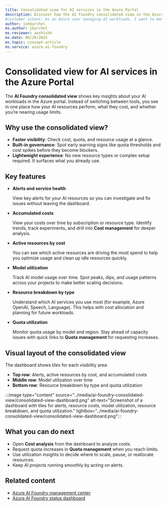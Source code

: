```yaml
---
title: Consolidated view for AI services in the Azure Portal
description: Discover how the AI Foundry consolidated view in the Azure portal simplifies AI workload management with cost, usage, and quota insights in one place.
#customer intent: As an Azure user managing AI workloads, I want to monitor costs and resource usage in a single view so that I can optimize spending and performance.
author: jonburchel
ms.author: jburchel
ms.reviewer: aashishb
ms.date: 09/26/2025
ms.topic: concept-article
ms.service: azure-ai-foundry
---
```


# Consolidated view for AI services in the Azure Portal

The **AI Foundry consolidated view** shows key insights about your AI workloads in the Azure portal. Instead of switching between tools, you see in one place how your AI resources perform, what they cost, and whether you’re nearing usage limits.

## Why use the consolidated view?

- **Faster visibility**: Check cost, quota, and resource usage at a glance.
- **Built-in governance**: Spot early warning signs like quota thresholds and cost spikes before they become blockers.
- **Lightweight experience**: No new resource types or complex setup required. It surfaces what you already use.

## Key features

- **Alerts and service health**

  View key alerts for your AI resources so you can investigate and fix issues without leaving the dashboard.

- **Accumulated costs**

   View your costs over time by subscription or resource type. Identify trends, track experiments, and drill into **Cost management** for deeper analysis.

- **Active resources by cost**

  You can see which active resources are driving the most spend to help you optimize usage and clean up idle resources quickly.

- **Model utilization**

  Track AI model usage over time. Spot peaks, dips, and usage patterns across your projects to make better scaling decisions.

- **Resource breakdown by type**

  Understand which AI services you use most (for example, Azure OpenAI, Speech, Language). This helps with cost allocation and planning for future workloads.

- **Quota utilization**

  Monitor quota usage by model and region. Stay ahead of capacity issues with quick links to **Quota management** for requesting increases.

## Visual layout of the consolidated view

The dashboard shows tiles for each visibility area:

- **Top row**: Alerts, active resources by cost, and accumulated costs
- **Middle row**: Model utilization over time
- **Bottom row**: Resource breakdown by type and quota utilization

:::image type="content" source="../media/ai-foundry-consolidated-view/consolidated-view-dashboard.png" alt-text="Screenshot of a dashboard with tiles for alerts, resource costs, model utilization, resource breakdown, and quota utilization." lightbox="../media/ai-foundry-consolidated-view/consolidated-view-dashboard.png":::

## What you can do next

- Open **Cost analysis** from the dashboard to analyze costs.
- Request quota increases in **Quota management** when you reach limits.
- Use utilization insights to decide where to scale, pause, or reallocate resources.
- Keep AI projects running smoothly by acting on alerts.

## Related content

- [Azure AI Foundry management center](management-center.md)
- [Azure AI Foundry status dashboard](../azure-ai-foundry-status-dashboard-documentation.md)
